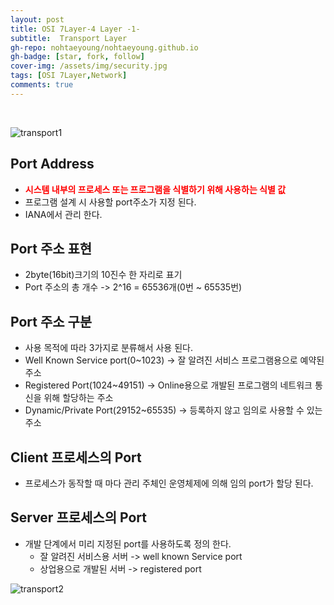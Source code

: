 ```yaml
---
layout: post
title: OSI 7Layer-4 Layer -1-
subtitle:  Transport Layer
gh-repo: nohtaeyoung/nohtaeyoung.github.io
gh-badge: [star, fork, follow]
cover-img: /assets/img/security.jpg
tags: [OSI 7Layer,Network]
comments: true
---
```



<br>

![transport1](../assets/img/transport1.png)

## Port Address
- <b style="color:red">시스템 내부의 프로세스 또는 프로그램을 식별하기 위해 사용하는 식별 값</b>
- 프로그램 설계 시 사용할 port주소가 지정 된다.
- IANA에서 관리 한다.

## Port 주소 표현
- 2byte(16bit)크기의 10진수 한 자리로 표기
- Port 주소의 총 개수 -> 2^16 = 65536개(0번 ~ 65535번)

## Port 주소 구분
- 사용 목적에 따라 3가지로 분류해서 사용 된다.
- Well Known Service port(0~1023) -> 잘 알려진 서비스 프로그램용으로 예약된 주소
- Registered Port(1024~49151) -> Online용으로 개발된 프로그램의 네트워크 통신을 위해 할당하는 주소
- Dynamic/Private Port(29152~65535) -> 등록하지 않고 임의로 사용할 수 있는 주소

## Client 프로세스의 Port
- 프로세스가 동작할 때 마다 관리 주체인 운영체제에 의해 임의 port가 할당 된다.

## Server 프로세스의 Port
- 개발 단계에서 미리 지정된 port를 사용하도록 정의 한다.
  - 잘 알려진 서비스용 서버 -> well known Service port
  - 상업용으로 개발된 서버 -> registered port

![transport2](../assets/img/transport2.png)

